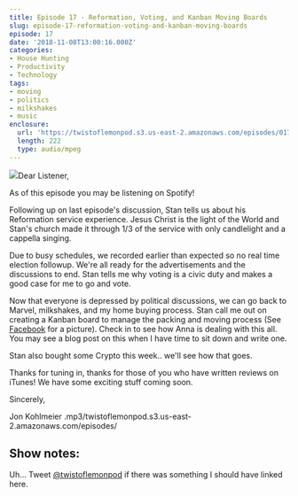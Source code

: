 ```yaml
---
title: Episode 17 - Reformation, Voting, and Kanban Moving Boards
slug: episode-17-reformation-voting-and-kanban-moving-boards
episode: 17
date: '2018-11-08T13:00:16.000Z'
categories:
- House Hunting
- Productivity
- Technology
tags:
- moving
- politics
- milkshakes
- music
enclosure:
  url: 'https://twistoflemonpod.s3.us-east-2.amazonaws.com/episodes/017-lwatol-20181108.mp3 '
  length: 222
  type: audio/mpeg
---
```


![](images/45327660_336045846945094_2409562380603228160_n-340x230.jpg)Dear Listener,

As of this episode you may be listening on Spotify!

Following up on last episode's discussion, Stan tells us about his Reformation service experience. Jesus Christ is the light of the World and Stan's church made it through 1/3 of the service with only candlelight and a cappella singing.

Due to busy schedules, we recorded earlier than expected so no real time election followup. We're all ready for the advertisements and the discussions to end. Stan tells me why voting is a civic duty and makes a good case for me to go and vote.

Now that everyone is depressed by political discussions, we can go back to Marvel, milkshakes, and my home buying process. Stan call me out on creating a Kanban board to manage the packing and moving process (See [Facebook](https://facebook.com/twistoflemonpod) for a picture). Check in to see how Anna is dealing with this all. You may see a blog post on this when I have time to sit down and write one.

Stan also bought some Crypto this week.. we'll see how that goes.

Thanks for tuning in, thanks for those of you who have written reviews on iTunes! We have some exciting stuff coming soon.

Sincerely,

Jon Kohlmeier
.mp3/twistoflemonpod.s3.us-east-2.amazonaws.com/episodes/
## Show notes:

Uh... Tweet [@twistoflemonpod](https://twitter.com/twistoflemonpod) if there was something I should have linked here.
